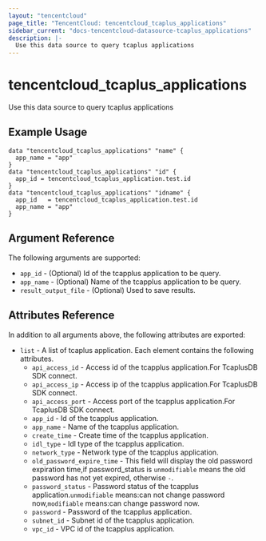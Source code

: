 ```yaml
---
layout: "tencentcloud"
page_title: "TencentCloud: tencentcloud_tcaplus_applications"
sidebar_current: "docs-tencentcloud-datasource-tcaplus_applications"
description: |-
  Use this data source to query tcaplus applications
---
```


# tencentcloud_tcaplus_applications

Use this data source to query tcaplus applications

## Example Usage

```hcl
data "tencentcloud_tcaplus_applications" "name" {
  app_name = "app"
}
data "tencentcloud_tcaplus_applications" "id" {
  app_id = tencentcloud_tcaplus_application.test.id
}
data "tencentcloud_tcaplus_applications" "idname" {
  app_id   = tencentcloud_tcaplus_application.test.id
  app_name = "app"
}
```

## Argument Reference

The following arguments are supported:

* `app_id` - (Optional) Id of the tcapplus application to be query.
* `app_name` - (Optional) Name of the tcapplus application to be query.
* `result_output_file` - (Optional) Used to save results.

## Attributes Reference

In addition to all arguments above, the following attributes are exported:

* `list` - A list of tcaplus application. Each element contains the following attributes.
  * `api_access_id` - Access id of the tcapplus application.For TcaplusDB SDK connect.
  * `api_access_ip` - Access ip of the tcapplus application.For TcaplusDB SDK connect.
  * `api_access_port` - Access port of the tcapplus application.For TcaplusDB SDK connect.
  * `app_id` - Id of the tcapplus application.
  * `app_name` - Name of the tcapplus application.
  * `create_time` - Create time of the tcapplus application.
  * `idl_type` - Idl type of the tcapplus application.
  * `network_type` - Network type of the tcapplus application.
  * `old_password_expire_time` - This field will display the old password expiration time,if password_status is `unmodifiable` means the old password has not yet expired, otherwise `-`.
  * `password_status` - Password status of the tcapplus application.`unmodifiable` means:can not change password now,`modifiable` means:can change password now.
  * `password` - Password of the tcapplus application.
  * `subnet_id` - Subnet id of the tcapplus application.
  * `vpc_id` - VPC id of the tcapplus application.


